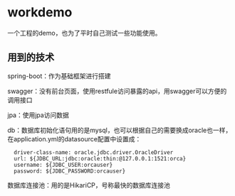 # workdemo

一个工程的demo，也为了平时自己测试一些功能使用。

## 用到的技术

spring-boot：作为基础框架进行搭建

swagger：没有前台页面，使用restfule访问暴露的api，用swagger可以方便的调用接口

jpa：使用jpa访问数据

db：数据库初始化语句用的是mysql，也可以根据自己的需要换成oracle也一样，
在application.yml的datasource配置中设置成：

      driver-class-name: oracle.jdbc.driver.OracleDriver
      url: ${JDBC_URL:jdbc:oracle:thin:@127.0.0.1:1521:orca}
      username: ${JDBC_USER:orcauser}
      password: ${JDBC_PASSWORD:orcauser}

数据库连接池：用的是HikariCP，号称最快的数据库连接池

